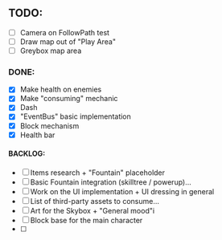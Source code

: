 ## TODO: 
- [ ] Camera on FollowPath test
- [ ] Draw map out of "Play Area"
- [ ] Greybox map area

### DONE:
- [x] Make health on enemies
- [x] Make "consuming" mechanic
- [x] Dash
- [x] "EventBus" basic implementation
- [x] Block mechanism
- [x] Health bar

#### BACKLOG:
- [ ] Items research + "Fountain" placeholder
- [ ] Basic Fountain integration (skilltree / powerup)...
- [ ] Work on the UI implementation + UI dressing in general
- [ ] List of third-party assets to consume...
- [ ] Art for the Skybox + "General mood"i
- [ ] Block base for the main character
- [ ] 
